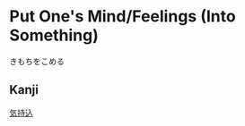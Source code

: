 # Put One's Mind/Feelings (Into Something)
きもちをこめる
## Kanji
[気](../Kanji/kanji-dict/気.md)[持](../Kanji/kanji-dict/持.md)[込](../Kanji/kanji-dict/込.md)